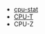 - [cpu-stat](https://github.com/vivaladav/cpu-stat)
- [CPU-T](https://github.com/gongminmin/CPU-T)
- CPU-Z
